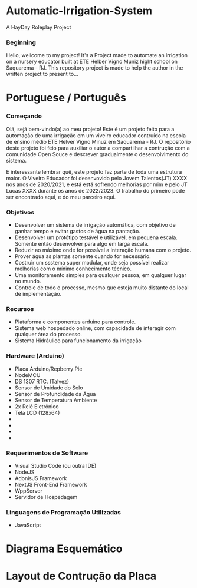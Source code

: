 # Automatic-Irrigation-System
A HayDay Roleplay Project


<h3>Beginning</h3>
Hello, wellcome to my project! It's a Project made to automate an irrigation on a nursery educator built at ETE Helber Vigno Muniz hight school on Saquarema - RJ. This repository project is made to help the author in the written project to present to...

# Portuguese / Português

<h3>Começando</h3>
Olá, sejá bem-vindo(a) ao meu projeto! Este é um projeto feito para a automação de uma irrigação em um viveiro educador contruído na escola de ensino médio ETE Helver Vigno Minuz em Saquarema - RJ. O repositório deste projeto foi feio para auxiliar o autor a compartilhar a contrução com a comunidade Open Souce e descrever gradualmente o desenvolvimento do sistema.

É interessante lembrar quê, este projeto faz parte de toda uma estrutura maior. O Viveiro Educador foi desenvovido pelo Jovem Talentos(JT) XXXX nos anos de 2020/2021, e está está sofrendo melhorias por mim e pelo JT Lucas XXXX durante os anos de 2022/2023. O trabalho do primeiro pode ser encontrado <a>aqui</a>, e do meu parceiro <a>aqui</a>.

<h3>Objetivos</h3>

<ul>
    <li>Desenvolver um sistema de irrigação automática, com objetivo de ganhar tempo e evitar gastos de água na pantação.</li>
    <li>Desenvolver um protótipo testável e utilizável, em pequena escala. Somente então desenvolver para algo em larga escala.</li>
    <li>Reduzir ao máximo onde for possível a interação humana com o projeto.</li>
    <li>Prover água as plantas somente quando for necessário.</li>
    <li>Costruir um ssstema super modular, onde seja possível realizar melhorias com o mínimo conhecimento técnico.</li>
    <li>Uma monitoramento simples para qualquer pessoa, em qualquer lugar no mundo.</li>
    <li>Controle de todo o processo, mesmo que esteja muito distante do local de implementação.</li>
</ul>

<h3>Recursos</h3>

<ul>
    <li>Plataforma e componentes arduino para controle.</li>
    <li>Sistema web hospedado online, com capacidade de interagir com qualquer área do processo.</li>
    <li>Sistema Hidráulico para funcionamento da irrigação</li>
</ul>

<h3>Hardware (Arduino)</h3>

<ul>
    <li>Placa Arduino/Repberry Pie</li>
    <li>NodeMCU</li>
    <li>DS 1307 RTC. (Talvez)</li>
    <li>Sensor de Umidade do Solo</li>
    <li>Sensor de Profundidade da Água</li>
    <li>Sensor de Temperatura Ambiente</li>
    <li>2x Relé Eletrônico</li>
    <li>Tela LCD (128x64)</li>
    <li></li>
    <li></li>
    <li></li>
    <li></li>
</ul>

<h3>Requerimentos de Software</h3>

<ul>
    <li>Visual Studio Code (ou outra IDE)</li>
    <li>NodeJS</li>
    <li>AdonisJS Framework</li>
    <li>NextJS Front-End Framework</li>
    <li>WppServer</li>
    <li>Servidor de Hospedagem</li>
</ul>

<h3>Linguagens de Programação Utilizadas</h3>

<ul>
    <li>JavaScript</li>
</ul>

# Diagrama Esquemático

# Layout de Contrução da Placa
